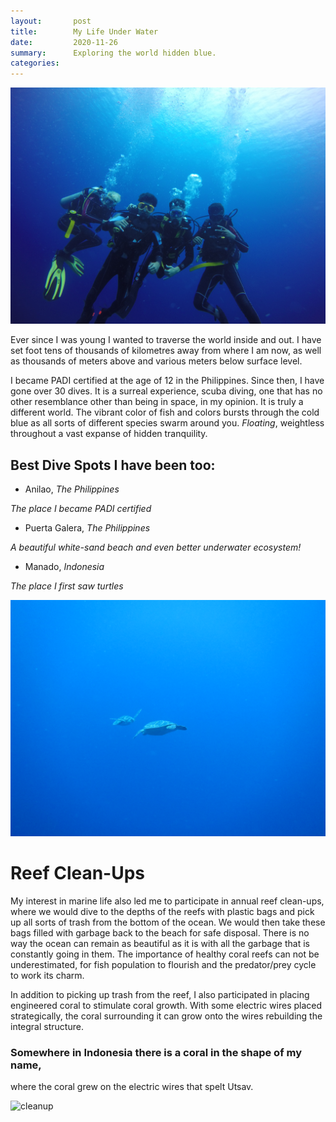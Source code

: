 ```yaml
---
layout:       post
title:        My Life Under Water
date:         2020-11-26
summary:      Exploring the world hidden blue.
categories:   
---
```


<img src="/images/blog/scuba/scuba1.JPG" alt="scuba1"/>

Ever since I was young I wanted to traverse the world inside and out. I have set
foot tens of thousands of kilometres away from where I am now, as well as thousands
of meters above and various meters below surface level. 

I became PADI certified at the age of 12 in the Philippines. Since then, I have gone
over 30 dives. It is a surreal experience, scuba diving, one that has no other resemblance
other than being in space, in my opinion. It is truly a different world. The vibrant color
of fish and colors bursts through the cold blue as all sorts of different species swarm 
around you. *Floating*, weightless throughout a vast expanse of hidden tranquility.


## Best Dive Spots I have been too:
- Anilao, *The Philippines*   
  
*The place I became PADI certified*  
  
- Puerta Galera, *The Philippines*  

*A beautiful white-sand beach and even better underwater ecosystem!*  

- Manado, *Indonesia*  
    
*The place I first saw turtles*

<img src="/images/blog/scuba/turtle.JPG" alt="turtle"/>


# Reef Clean-Ups

My interest in marine life also led me to participate in annual reef clean-ups,
where we would dive to the depths of the reefs with plastic bags and pick up
all sorts of trash from the bottom of the ocean. We would then take these bags filled
with garbage back to the beach for safe disposal. There is no way the ocean can 
remain as beautiful as it is with all the garbage that is constantly going in them.
The importance of healthy coral reefs can not be underestimated, for fish population to
flourish and the predator/prey cycle to work its charm.

In addition to picking up trash from the reef, I also participated in placing
engineered coral to stimulate coral growth. With some electric wires placed strategically,
the coral surrounding it can grow onto the wires rebuilding the integral structure.

### Somewhere in Indonesia there is a coral in the shape of my name, 
where the coral grew on the electric wires that spelt Utsav.

<img src="/images/blog/scuba/cleanup.JPG" alt="cleanup"/>